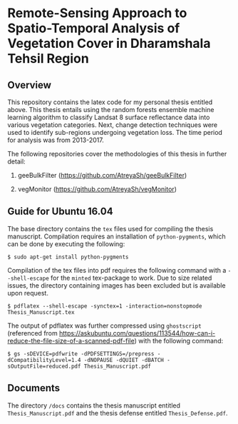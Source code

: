# Remote-Sensing Approach to Spatio-Temporal Analysis of Vegetation Cover in Dharamshala Tehsil Region

## Overview

This repository contains the latex code for my personal thesis entitled above. This thesis entails using the random forests ensemble machine learning algorithm to classify Landsat 8 surface reflectance data into various vegetation categories. Next, change detection techniques were used to identify sub-regions undergoing vegetation loss. The time period for analysis was from 2013-2017.

The following repositories cover the methodologies of this thesis in further detail:

1. geeBulkFilter (https://github.com/AtreyaSh/geeBulkFilter)

2. vegMonitor (https://github.com/AtreyaSh/vegMonitor)

## Guide for Ubuntu 16.04

The base directory contains the `tex` files used for compiling the thesis manuscript. Compilation requires an installation of `python-pygments`, which can be done by executing the following:

```shell
$ sudo apt-get install python-pygments
```

Compilation of the tex files into pdf requires the following command with a `--shell-escape` for the `minted` tex-package to work. Due to size related issues, the directory containing images has been excluded but is available upon request.

```shell
$ pdflatex --shell-escape -synctex=1 -interaction=nonstopmode Thesis_Manuscript.tex
```

The output of pdflatex was further compressed using `ghostscript` (referenced from https://askubuntu.com/questions/113544/how-can-i-reduce-the-file-size-of-a-scanned-pdf-file) with the following command:

```shell
$ gs -sDEVICE=pdfwrite -dPDFSETTINGS=/prepress -dCompatibilityLevel=1.4 -dNOPAUSE -dQUIET -dBATCH -sOutputFile=reduced.pdf Thesis_Manuscript.pdf
```

## Documents

The directory `/docs` contains the thesis manuscript entitled `Thesis_Manuscript.pdf` and the thesis defense entitled `Thesis_Defense.pdf`.
